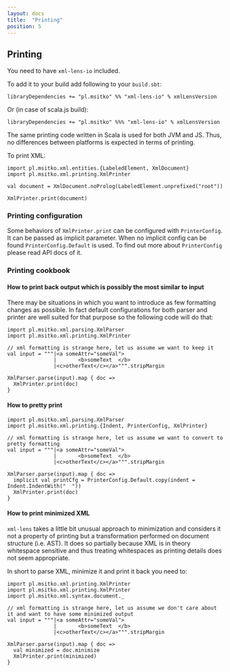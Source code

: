```yaml
---
layout: docs
title:  "Printing"
position: 5
---
```


## Printing

You need to have `xml-lens-io` included.

To add it to your build add following to your `build.sbt`:

```
libraryDependencies += "pl.msitko" %% "xml-lens-io" % xmlLensVersion
```

Or (in case of scala.js build):

```
libraryDependencies += "pl.msitko" %%% "xml-lens-io" % xmlLensVersion
``` 

The same printing code written in Scala is used for both JVM and JS. Thus, no differences between platforms is expected
in terms of printing.  

To print XML:

```tut:book
import pl.msitko.xml.entities.{LabeledElement, XmlDocument}
import pl.msitko.xml.printing.XmlPrinter

val document = XmlDocument.noProlog(LabeledElement.unprefixed("root"))

XmlPrinter.print(document)
```

### Printing configuration

Some behaviors of `XmlPrinter.print` can be configured with `PrinterConfig`. It can be passed as implicit parameter.
When no implicit config can be found `PrinterConfig.Default` is used. To find out more about `PrinterConfig` please
read API docs of it.

### Printing cookbook

#### How to print back output which is possibly the most similar to input

There may be situations in which you want to introduce as few formatting changes as possible. In fact default
configurations for both parser and printer are well suited for that purpose so the following code will do that:

```tut:book
import pl.msitko.xml.parsing.XmlParser
import pl.msitko.xml.printing.XmlPrinter

// xml formatting is strange here, let us assume we want to keep it
val input = """|<a someAttr="someVal">
               |       <b>someText  </b>
               |<c>otherText</c></a>""".stripMargin
               
XmlParser.parse(input).map { doc =>
  XmlPrinter.print(doc)
}
```

#### How to pretty print

```tut:book
import pl.msitko.xml.parsing.XmlParser
import pl.msitko.xml.printing.{Indent, PrinterConfig, XmlPrinter}

// xml formatting is strange here, let us assume we want to convert to pretty formatting
val input = """|<a someAttr="someVal">
               |       <b>someText  </b>
               |<c>otherText</c></a>""".stripMargin
               
XmlParser.parse(input).map { doc =>
  implicit val printCfg = PrinterConfig.Default.copy(indent = Indent.IndentWith("  "))
  XmlPrinter.print(doc)
}
```

#### How to print minimized XML

`xml-lens` takes a little bit unusual approach to minimization and considers it not a property of printing but a 
transformation performed on document structure (i.e. AST). It does so partially because XML is in theory whitespace
sensitive and thus treating whitespaces as printing details does not seem appropriate.

In short to parse XML, minimize it and print it back you need to:

```tut:book
import pl.msitko.xml.printing.XmlPrinter
import pl.msitko.xml.printing.XmlPrinter
import pl.msitko.xml.syntax.document._

// xml formatting is strange here, let us assume we don't care about it and want to have some minimized output
val input = """|<a someAttr="someVal">
               |       <b>someText  </b>
               |<c>otherText</c></a>""".stripMargin
               
XmlParser.parse(input).map { doc =>
  val minimized = doc.minimize
  XmlPrinter.print(minimized)
}
```
